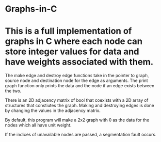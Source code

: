 # Graphs-in-C
<H1>This is a full implementation of graphs in C where each node can store integer values for data and have weights associated with them. </H1>
The make edge and destroy edge functions take in the pointer to graph, source node and destination node for the edge as arguments.
The print graph function only prints the data and the node if an edge exists between the two.

There is an 2D adjacency matrix of bool that coexists with a 2D array of structures that constiutes the graph. Making and destroying edges is done by changing the values in the adjacency matrix.

By default, this program will make a 2x2 graph with 0 as the data for the nodes which all have unit weight.

If the indices of unavailable nodes are passed, a segmentation fault occurs.
